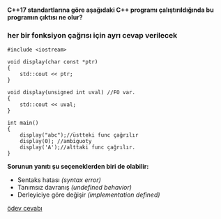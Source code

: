 #### C++17 standartlarına göre aşağıdaki C++ programı çalıştırıldığında bu programın çıktısı ne olur?
### her bir fonksiyon çağrısı için ayrı cevap verilecek

```
#include <iostream>

void display(char const *ptr)
{
    std::cout << ptr;
}

void display(unsigned int uval) //FO var.
{
    std::cout << uval;
}

int main()
{
    display("abc");//üstteki func çağrılır
    display(0); //ambiguoty
    display('A');//alttaki func çağrılır.
}
```

__Sorunun yanıtı şu seçeneklerden biri de olabilir:__

+ Sentaks hatası *(syntax error)*
+ Tanımsız davranış *(undefined behavior)*
+ Derleyiciye göre değişir *(implementation defined)*

[ödev cevabı](https://vimeo.com/433292846)
